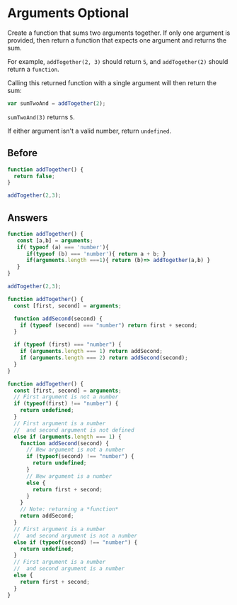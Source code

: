 # Arguments Optional
Create a function that sums two arguments together. If only one argument is provided, then return a function that expects one argument and returns the sum.

For example, `addTogether(2, 3)` should return `5`, and `addTogether(2)` should return a `function`.

Calling this returned function with a single argument will then return the sum:
```javascript
var sumTwoAnd = addTogether(2);
```
`sumTwoAnd(3)` returns `5`.

If either argument isn't a valid number, return `undefined`.

## Before
```javascript
function addTogether() {
  return false;
}

addTogether(2,3);
```
## Answers
```javascript
function addTogether() {
   const [a,b] = arguments;
   if( typeof (a) === 'number'){
      if(typeof (b) === 'number'){ return a + b; }
      if(arguments.length ===1){ return (b)=> addTogether(a,b) }
   }
}

addTogether(2,3);
```
```javascript
function addTogether() {
  const [first, second] = arguments;

  function addSecond(second) {
    if (typeof (second) === "number") return first + second;
  }

  if (typeof (first) === "number") {
    if (arguments.length === 1) return addSecond;
    if (arguments.length === 2) return addSecond(second);
  }
}
```
```javascript
function addTogether() {
  const [first, second] = arguments;
  // First argument is not a number
  if (typeof(first) !== "number") {
    return undefined;
  }
  // First argument is a number
  //  and second argument is not defined
  else if (arguments.length === 1) {
    function addSecond(second) {
      // New argument is not a number
      if (typeof(second) !== "number") {
        return undefined;
      }
      // New argument is a number
      else {
        return first + second;
      }
    }
    // Note: returning a *function*
    return addSecond;
  }
  // First argument is a number
  //  and second argument is not a number
  else if (typeof(second) !== "number") {
    return undefined;
  }
  // First argument is a number
  //  and second argument is a number
  else {
    return first + second;
  }
}
```
